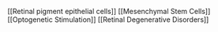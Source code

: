 [[Retinal pigment epithelial cells]]
[[Mesenchymal Stem Cells]]
[[Optogenetic Stimulation]]
[[Retinal Degenerative Disorders]]
